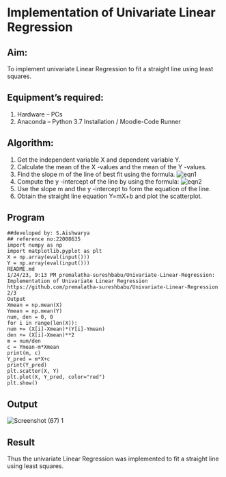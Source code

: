 # Implementation of Univariate Linear Regression
## Aim:
To implement univariate Linear Regression to fit a straight line using least squares.
## Equipment’s required:
1.	Hardware – PCs
2.	Anaconda – Python 3.7 Installation / Moodle-Code Runner
## Algorithm:
1.	Get the independent variable X and dependent variable Y.
2.	Calculate the mean of the X -values and the mean of the Y -values.
3.	Find the slope m of the line of best fit using the formula.
 ![eqn1](./eq1.jpg)
4.	Compute the y -intercept of the line by using the formula:
![eqn2](./eq2.jpg)  
5.	Use the slope m and the y -intercept to form the equation of the line.
6.	Obtain the straight line equation Y=mX+b and plot the scatterplot.
## Program
```
##developed by: S.Aishwarya
## reference no:22008635
import numpy as np
import matplotlib.pyplot as plt
X = np.array(eval(input()))
Y = np.array(eval(input()))
README.md
1/24/23, 9:13 PM premalatha-sureshbabu/Univariate-Linear-Regression: Implementation of Univariate Linear Regression
https://github.com/premalatha-sureshbabu/Univariate-Linear-Regression 2/3
Output
Xmean = np.mean(X)
Ymean = np.mean(Y)
num, den = 0, 0
for i in range(len(X)):
num += (X[i]-Xmean)*(Y[i]-Ymean)
den += (X[i]-Xmean)**2
m = num/den
c = Ymean-m*Xmean
print(m, c)
Y_pred = m*X+c
print(Y_pred)
plt.scatter(X, Y)
plt.plot(X, Y_pred, color="red")
plt.show()

```
## Output
![Screenshot (67) 1](https://user-images.githubusercontent.com/121418444/215151771-e0a8e5d4-ebb9-4629-a889-a1b6845c7248.png)


## Result
Thus the univariate Linear Regression was implemented to fit a straight line using least squares.
